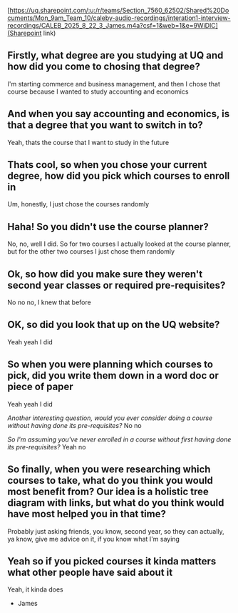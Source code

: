 [https://uq.sharepoint.com/:u:/r/teams/Section_7560_62502/Shared%20Documents/Mon_9am_Team_10/caleby-audio-recordings/interation1-interview-recordings/CALEB_2025_8_22_3_James.m4a?csf=1&web=1&e=9WiDlC](Sharepoint link)

## Firstly, what degree are you studying at UQ and how did you come to chosing that degree?
I'm starting commerce and business management, and then I chose that course because I wanted to study accounting and economics

## And when you say accounting and economics, is that a degree that you want to switch in to?
Yeah, thats the course that I want to study in the future

## Thats cool, so when you chose your current degree, how did you pick which courses to enroll in
Um, honestly, I just chose the courses randomly

## Haha! So you didn't use the course planner?
No, no, well I did. So for two courses I actually looked at the course planner, but for the other two courses I just chose them randomly

## Ok, so how did you make sure they weren't second year classes or required pre-requisites?
No no no, I knew that before

## OK, so did you look that up on the UQ website?
Yeah yeah I did

## So when you were planning which courses to pick, did you write them down in a word doc or piece of paper
Yeah yeah I did

*Another interesting question, would you ever consider doing a course without having done its pre-requisites?*
No no

*So I'm assuming you've never enrolled in a course without first having done its pre-requisites?*
Yeah no

## So finally, when you were researching which courses to take, what do you think you would most benefit from? Our idea is a holistic tree diagram with links, but what do you think would have most helped you in that time?
Probably just asking friends, you know, second year, so they can actually, ya know, give me advice on it, if you know what I'm saying

## Yeah so if you picked courses it kinda matters what other people have said about it
Yeah, it kinda does

- James
